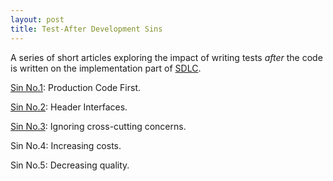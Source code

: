 ```yaml
---
layout: post
title: Test-After Development Sins
---
```


<p>A series of short articles exploring the impact of writing tests&#0160;<em>after&#0160;</em>the code is written&#0160;on the implementation part of <a href="http://en.wikipedia.org/wiki/Software_development_process" target="_blank" title="A software development process, also known as a software development life cycle (SDLC), is a structure imposed on the development of a software product.">SDLC</a>.</p>
<p><a href="http://www.nikosbaxevanis.com/bonus-bits/2012/01/test-after-development-sins-production-code-first.html" target="_blank" title="&quot;Test-After Development&quot; Sins: Production Code First."> Sin No.1</a>:&#0160;Production Code First.</p>
<p><a href="http://www.nikosbaxevanis.com/bonus-bits/2012/01/test-after-development-sins-coarse-header-interfaces.html" target="_blank" title="&quot;Test-After Development&quot; Sins: Header Interfaces.">Sin No.2</a>: Header Interfaces.</p>
<p><a href="http://www.nikosbaxevanis.com/bonus-bits/2012/02/test-after-development-sins-ignoring-cross-cutting-concerns.html" target="_blank" title="&quot;Test-After Development&quot; Sins: Ignoring cross-cutting concerns.">Sin No.3</a>: Ignoring cross-cutting concerns.</p>
<p>Sin No.4: Increasing costs.</p>
<p>Sin No.5:&#0160;Decreasing quality.</p>

